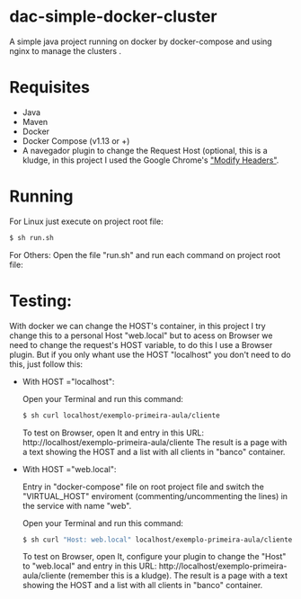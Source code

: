 # dac-simple-docker-cluster
A simple java project running on docker by docker-compose and using nginx to manage the clusters .

# Requisites
 - Java
 - Maven
 - Docker
 - Docker Compose (v1.13 or +)
 - A navegador plugin to change the Request Host (optional, this is a kludge, in this project I used the Google Chrome's ["Modify Headers"](https://chrome.google.com/webstore/detail/modheader/idgpnmonknjnojddfkpgkljpfnnfcklj).
 
# Running
For Linux just execute on project root file:
```sh
$ sh run.sh
```
For Others:
Open the file "run.sh" and run each command on project root file:

# Testing:
With docker we can change the HOST's container, in this project I try change this to a personal Host "web.local" but to acess on Browser we need to change the request's HOST variable, to do this I use a Browser plugin. But if you only whant use the HOST "localhost" you don't need to do this, just follow this:

 - With HOST ="localhost":

	Open your Terminal and run this command:
	```sh
	$ sh curl localhost/exemplo-primeira-aula/cliente
	```

	To test on Browser, open It and entry in this URL: http://localhost/exemplo-primeira-aula/cliente
	The result is a page with a text showing the HOST and a list with all clients in "banco" container.

 - With HOST ="web.local":

 	Entry in "docker-compose" file on root project file and switch the "VIRTUAL_HOST" enviroment (commenting/uncommenting the lines) in the service with name "web".

	Open your Terminal and run this command:
	```sh
	$ sh curl "Host: web.local" localhost/exemplo-primeira-aula/cliente
	```
	
	To test on Browser, open It, configure your plugin to change the "Host" to "web.local" and entry in this URL: http://localhost/exemplo-primeira-aula/cliente (remember this is a kludge).
	The result is a page with a text showing the HOST and a list with all clients in "banco" container.
